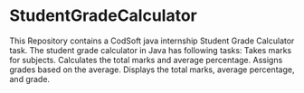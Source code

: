 # StudentGradeCalculator
This Repository contains a CodSoft java internship Student Grade Calculator task. The student grade calculator in Java has following tasks:  Takes marks for subjects. Calculates the total marks and average percentage. Assigns grades based on the average. Displays the total marks, average percentage, and grade. 
